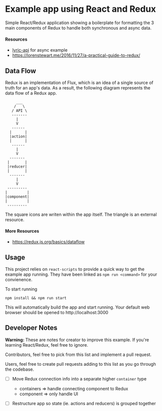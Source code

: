 # Example app using React and Redux

Simple React/Redux application showing a boilerplate for formatting the 3 main components of Redux to handle both synchronous and async data.

#### Resources

* [lyric-api](https://github.com/rhnvrm/lyric-api) for async example
* https://lorenstewart.me/2016/11/27/a-practical-guide-to-redux/

## Data Flow

Redux is an implementation of Flux, which is an idea of a single source of truth for an app's data. As a result, the following diagram represents the data flow of a Redux app.
```
     ___
    /   \ 
   / API \
   -------
     |
     V
   ------ 
  |      |
  |action|
  |      |
   ------ 
     |
     V
  ------- 
 |       |
 |reducer|
 |       |
  ------- 
     |
     V
 --------- 
|         |
|component|
|         |
 --------- 
```

The square icons are writen within the app itself. The triangle is an external resource.

#### More Resources

* https://redux.js.org/basics/dataflow

## Usage

This project relies on `react-scripts` to provide a quick way to get the example app running. They have been linked as `npm run <command>` for your convienence.

To start running
```
npm install && npm run start
```

This will automatically build the app and start running. Your default web browser should be opened to http://localhost:3000

## Developer Notes

**Warning:** These are notes for creator to improve this example. If you're learning React/Redux, feel free to ignore.

Contributors, feel free to pick from this list and implement a pull request.

Users, feel free to create pull requests adding to this list as you go through the codebase.

- [ ] Move Redux connection info into a separate higher `container` type
   * containers => handle connecting component to Redux
   * component  => only handle UI
- [ ] Restructure app so state (ie. actions and reducers) is grouped together

